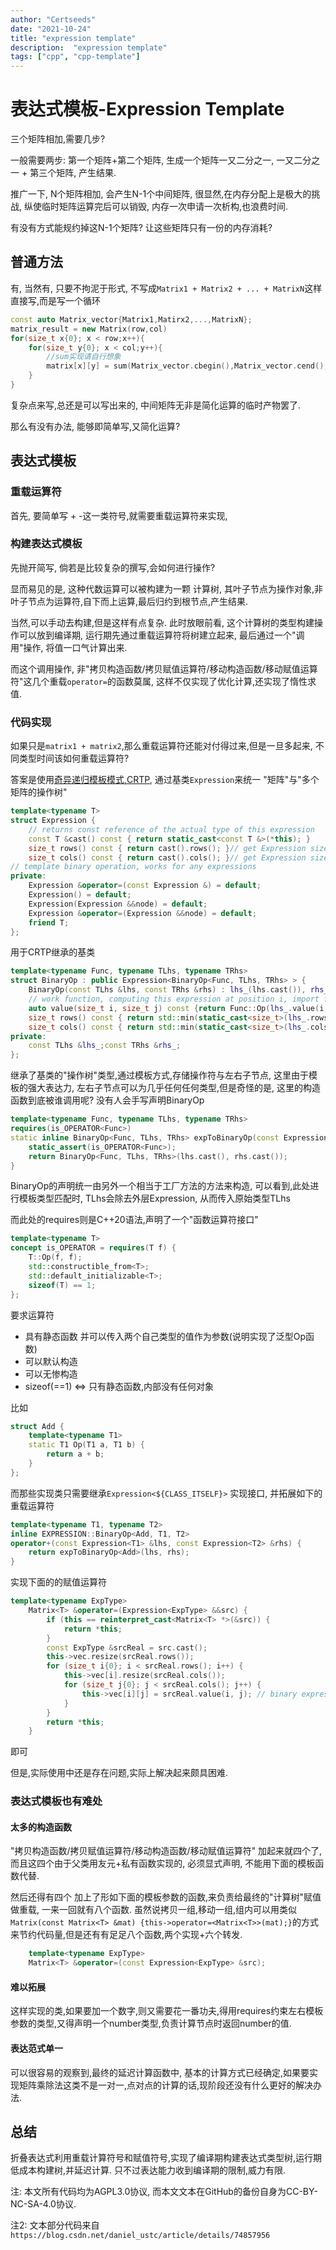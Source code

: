 ```yaml
---
author: "Certseeds"
date: "2021-10-24"
title: "expression template"
description:  "expression template"
tags: ["cpp", "cpp-template"]
---
```


# 表达式模板-Expression Template

三个矩阵相加,需要几步?

一般需要两步: 第一个矩阵+第二个矩阵, 生成一个矩阵一又二分之一, 一又二分之一 + 第三个矩阵, 产生结果.

推广一下, N个矩阵相加, 会产生N-1个中间矩阵, 很显然,在内存分配上是极大的挑战, 纵使临时矩阵运算完后可以销毁, 内存一次申请一次析构,也浪费时间.

有没有方式能规约掉这N-1个矩阵? 让这些矩阵只有一份的内存消耗? 

## 普通方法

有, 当然有, 只要不拘泥于形式, 不写成`Matrix1 + Matrix2 + ... + MatrixN`这样直接写,而是写一个循环

``` cpp
const auto Matrix_vector{Matrix1,Matirx2,...,MatrixN};
matrix_result = new Matrix(row,col)
for(size_t x{0}; x < row;x++){
    for(size_t y{0}; x < col;y++){
        //sum实现请自行想象
        matrix[x][y] = sum(Matrix_vector.cbegin(),Matrix_vector.cend(),x,y,[](Matrix m,auto x,auto y){return m[x][y]});
    }
}
```

复杂点来写,总还是可以写出来的, 中间矩阵无非是简化运算的临时产物罢了.

那么有没有办法, 能够即简单写,又简化运算?

## 表达式模板

### 重载运算符

首先, 要简单写 + -这一类符号,就需要重载运算符来实现,

### 构建表达式模板

先抛开简写, 倘若是比较复杂的撰写,会如何进行操作?

显而易见的是, 这种代数运算可以被构建为一颗 计算树, 其叶子节点为操作对象,非叶子节点为运算符,自下而上运算,最后归约到根节点,产生结果.

当然,可以手动去构建,但是这样有点复杂. 此时放眼前看, 这个计算树的类型构建操作可以放到编译期, 运行期先通过重载运算符将树建立起来, 最后通过一个"调用"操作, 将值一口气计算出来.

而这个调用操作, 非"拷贝构造函数/拷贝赋值运算符/移动构造函数/移动赋值运算符"这几个重载`operator=`的函数莫属, 这样不仅实现了优化计算,还实现了惰性求值.

### 代码实现

如果只是`matrix1 + matrix2`,那么重载运算符还能对付得过来,但是一旦多起来, 不同类型时间该如何重载运算符?

答案是使用[奇异递归模板模式,CRTP](./crtp_class_extend_itself.md), 通过基类`Expression`来统一 "矩阵"与"多个矩阵的操作树"

``` cpp
template<typename T>
struct Expression {
    // returns const reference of the actual type of this expression
    const T &cast() const { return static_cast<const T &>(*this); }
    size_t rows() const { return cast().rows(); }// get Expression size
    size_t cols() const { return cast().cols(); }// get Expression size
// template binary operation, works for any expressions
private:
    Expression &operator=(const Expression &) = default;
    Expression() = default;
    Expression(Expression &&node) = default;
    Expression &operator=(Expression &&node) = default;
    friend T;
};
```

用于CRTP继承的基类

``` cpp
template<typename Func, typename TLhs, typename TRhs>
struct BinaryOp : public Expression<BinaryOp<Func, TLhs, TRhs> > {
    BinaryOp(const TLhs &lhs, const TRhs &rhs) : lhs_(lhs.cast()), rhs_(rhs.cast()) {}
    // work function, computing this expression at position i, import for lazy computing
    auto value(size_t i, size_t j) const {return Func::Op(lhs_.value(i, j), rhs_.value(i, j));}
    size_t rows() const { return std::min(static_cast<size_t>(lhs_.rows()), static_cast<size_t>(rhs_.rows())); }
    size_t cols() const { return std::min(static_cast<size_t>(lhs_.cols()), static_cast<size_t>(rhs_.cols())); }
private:
    const TLhs &lhs_;const TRhs &rhs_;
};
```

继承了基类的"操作树"类型,通过模板方式,存储操作符与左右子节点, 这里由于模板的强大表达力, 左右子节点可以为几乎任何任何类型,但是奇怪的是, 这里的构造函数到底被谁调用呢? 没有人会手写声明BinaryOp

``` cpp
template<typename Func, typename TLhs, typename TRhs>
requires(is_OPERATOR<Func>)
static inline BinaryOp<Func, TLhs, TRhs> expToBinaryOp(const Expression<TLhs> &lhs, const Expression<TRhs> &rhs) {
    static_assert(is_OPERATOR<Func>);
    return BinaryOp<Func, TLhs, TRhs>(lhs.cast(), rhs.cast());
}
```

BinaryOp的声明统一由另外一个相当于工厂方法的方法来构造, 可以看到,此处进行模板类型匹配时, TLhs会除去外层Expression, 从而传入原始类型TLhs

而此处的requires则是C++20语法,声明了一个"函数运算符接口"

``` cpp
template<typename T>
concept is_OPERATOR = requires(T f) {
    T::Op(f, f);
    std::constructible_from<T>;
    std::default_initializable<T>;
    sizeof(T) == 1;
};
```

要求运算符
+ 具有静态函数 并可以传入两个自己类型的值作为参数(说明实现了泛型Op函数)
+ 可以默认构造
+ 可以无惨构造
+ sizeof(==1) <=> 只有静态函数,内部没有任何对象

比如

``` cpp
struct Add {
    template<typename T1>
    static T1 Op(T1 a, T1 b) {
        return a + b;
    }
};
```

而那些实现类只需要继承`Expression<${CLASS_ITSELF}>`
实现接口, 并拓展如下的重载运算符

``` cpp
template<typename T1, typename T2>
inline EXPRESSION::BinaryOp<Add, T1, T2>
operator+(const Expression<T1> &lhs, const Expression<T2> &rhs) {
    return expToBinaryOp<Add>(lhs, rhs);
}
```

实现下面的的赋值运算符

``` cpp
template<typename ExpType>
    Matrix<T> &operator=(Expression<ExpType> &&src) {
        if (this == reinterpret_cast<Matrix<T> *>(&src)) {
            return *this;
        }
        const ExpType &srcReal = src.cast();
        this->vec.resize(srcReal.rows());
        for (size_t i{0}; i < srcReal.rows(); i++) {
            this->vec[i].resize(srcReal.cols());
            for (size_t j{0}; j < srcReal.cols(); j++) {
                this->vec[i][j] = srcReal.value(i, j); // binary expression value work function
            }
        }
        return *this;
    }
```

即可

但是,实际使用中还是存在问题,实际上解决起来颇具困难.

### 表达式模板也有难处

#### 太多的构造函数

"拷贝构造函数/拷贝赋值运算符/移动构造函数/移动赋值运算符" 加起来就四个了, 而且这四个由于父类用友元+私有函数实现的, 必须显式声明, 不能用下面的模板函数代替.

然后还得有四个 加上了形如下面的模板参数的函数,来负责给最终的"计算树"赋值做重载, 一来一回就有八个函数. 虽然说拷贝一组,移动一组,组内可以用类似 `Matrix(const Matrix<T> &mat) {this->operator=<Matrix<T>>(mat);}`的方式来节约代码量,但是还有有足足八个函数,两个实现+六个转发.

``` cpp
    template<typename ExpType>
    Matrix<T> &operator=(const Expression<ExpType> &src);
```

#### 难以拓展

这样实现的类,如果要加一个数字,则又需要花一番功夫,得用requires约束左右模板参数的类型,又得声明一个number类型,负责计算节点时返回number的值.

#### 表达范式单一

可以很容易的观察到,最终的延迟计算函数中, 基本的计算方式已经确定,如果要实现矩阵乘除法这类不是一对一,点对点的计算的话,现阶段还没有什么更好的解决办法.

## 总结

折叠表达式利用重载计算符号和赋值符号,实现了编译期构建表达式类型树,运行期低成本构建树,并延迟计算. 只不过表达能力收到编译期的限制,威力有限.




注: 本文所有代码均为AGPL3.0协议, 而本文文本在GitHub的备份自身为CC-BY-NC-SA-4.0协议.

注2: 文本部分代码来自 `https://blog.csdn.net/daniel_ustc/article/details/74857956`